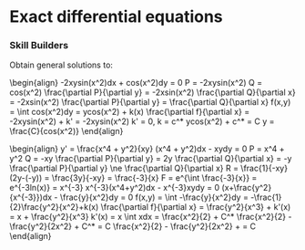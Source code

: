 # Exact differential equations
### Skill Builders
Obtain general solutions to:

\begin{align}
-2xysin(x^2)dx + cos(x^2)dy = 0
P = -2xysin(x^2)
Q = cos(x^2)
\frac{\partial P}{\partial y} = -2xsin(x^2)
\frac{\partial Q}{\partial x} = -2xsin(x^2)
\frac{\partial P}{\partial y} = \frac{\partial Q}{\partial x}
f(x,y) = \int cos(x^2)dy = ycos(x^2) + k(x)
\frac{\partial f}{\partial x} = -2xysin(x^2) + k' = -2xysin(x^2)
k' = 0, k = c^*
ycos(x^2) + c^* = C
y = \frac{C}{cos(x^2)}
\end{align}

\begin{align}
y' = \frac{x^4 + y^2}{xy}
(x^4 + y^2)dx - xydy = 0
P = x^4 + y^2
Q = -xy
\frac{\partial P}{\partial y} = 2y
\frac{\partial Q}{\partial x} = -y
\frac{\partial P}{\partial y} \ne \frac{\partial Q}{\partial x}
R = \frac{1}{-xy}(2y-(-y)) = \frac{3y}{-xy} = \frac{-3}{x}
F = e^{\int \frac{-3}{x}} = e^{-3ln(x)} = x^{-3}
x^{-3}(x^4+y^2)dx - x^{-3}xydy = 0
(x+\frac{y^2}{x^{-3}})dx - \frac{y}{x^2}dy = 0
f(x,y) = \int -\frac{y}{x^2}dy = -\frac{1}{2}\frac{y^2}{x^2}+k(x)
\frac{\partial f}{\partial x} = \frac{y^2}{x^3} + k'(x) = x + \frac{y^2}{x^3}
k'(x) = x 
\int xdx = \frac{x^2}{2} + C^*
\frac{x^2}{2} - \frac{y^2}{2x^2} + C^* = C
\frac{x^2}{2} - \frac{y^2}{2x^2} + = C 
\end{align}
